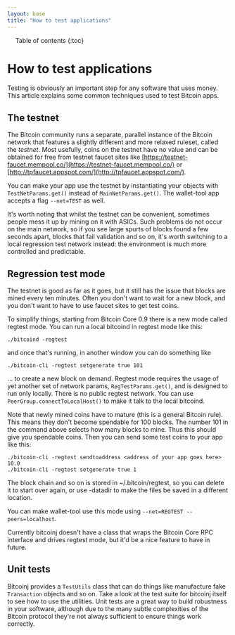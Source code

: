 ```yaml
---
layout: base
title: "How to test applications"
---
```


<div markdown="1" id="toc" class="toc"><div markdown="1">

* Table of contents
{:toc}

</div></div>

<div markdown="1" class="toccontent">

# How to test applications

Testing is obviously an important step for any software that uses money. This article explains some common techniques used to test Bitcoin apps.

## The testnet

The Bitcoin community runs a separate, parallel instance of the Bitcoin network that features a slightly different and more relaxed ruleset, called the _testnet_. Most usefully, coins on the testnet have no value and can be obtained for free from testnet faucet sites like [https://testnet-faucet.mempool.co/](https://testnet-faucet.mempool.co/) or [http://tpfaucet.appspot.com/](http://tpfaucet.appspot.com/).

You can make your app use the testnet by instantiating your objects with `TestNetParams.get()` instead of `MainNetParams.get()`. The wallet-tool app accepts a flag `--net=TEST` as well.

It's worth noting that whilst the testnet can be convenient, sometimes people mess it up by mining on it with ASICs. Such problems do not occur on the main network, so if you see large spurts of blocks found a few seconds apart, blocks that fail validation and so on, it's worth switching to a local regression test network instead: the environment is much more controlled and predictable.

## Regression test mode

The testnet is good as far as it goes, but it still has the issue that blocks are mined every ten minutes. Often you don't want to wait for a new block, and you don't want to have to use faucet sites to get test coins.

To simplify things, starting from Bitcoin Core 0.9 there is a new mode called regtest mode. You can run a local bitcoind in regtest mode like this:

~~~
./bitcoind -regtest
~~~

and once that's running, in another window you can do something like

~~~
./bitcoin-cli -regtest setgenerate true 101
~~~

... to create a new block on demand. Regtest mode requires the usage of yet another set of network params, `RegTestParams.get()`, and is designed to run only locally. There is no public regtest network. You can use `PeerGroup.connectToLocalHost()` to make it talk to the local bitcoind.

Note that newly mined coins have to mature (this is a general Bitcoin rule). This means they don't become spendable for 100 blocks. The number 101 in the command above selects how many blocks to mine. Thus this should give you spendable coins. Then you can send some test coins to your app like this:

~~~
./bitcoin-cli -regtest sendtoaddress <address of your app goes here> 10.0
./bitcoin-cli -regtest setgenerate true 1
~~~

The block chain and so on is stored in ~/.bitcoin/regtest, so you can delete it to start over again, or use -datadir to make the files be saved in a different location.

You can make wallet-tool use this mode using `--net=REGTEST --peers=localhost`.

Currently bitcoinj doesn't have a class that wraps the Bitcoin Core RPC interface and drives regtest mode, but it'd be a nice feature to have in future.

## Unit tests

Bitcoinj provides a `TestUtils` class that can do things like manufacture fake `Transaction` objects and so on. Take a look at the test suite for bitcoinj itself to see how to use the utilities. Unit tests are a great way to build robustness in your software, although due to the many subtle complexities of the Bitcoin protocol they're not always sufficient to ensure things work correctly.

</div>

